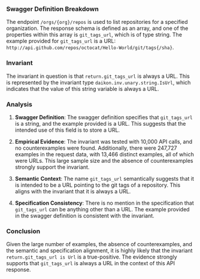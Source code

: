 ### Swagger Definition Breakdown
The endpoint `/orgs/{org}/repos` is used to list repositories for a specified organization. The response schema is defined as an array, and one of the properties within this array is `git_tags_url`, which is of type string. The example provided for `git_tags_url` is a URL: `http://api.github.com/repos/octocat/Hello-World/git/tags{/sha}`.

### Invariant
The invariant in question is that `return.git_tags_url` is always a URL. This is represented by the invariant type `daikon.inv.unary.string.IsUrl`, which indicates that the value of this string variable is always a URL.

### Analysis
1. **Swagger Definition**: The swagger definition specifies that `git_tags_url` is a string, and the example provided is a URL. This suggests that the intended use of this field is to store a URL.

2. **Empirical Evidence**: The invariant was tested with 10,000 API calls, and no counterexamples were found. Additionally, there were 247,727 examples in the request data, with 13,466 distinct examples, all of which were URLs. This large sample size and the absence of counterexamples strongly support the invariant.

3. **Semantic Context**: The name `git_tags_url` semantically suggests that it is intended to be a URL pointing to the git tags of a repository. This aligns with the invariant that it is always a URL.

4. **Specification Consistency**: There is no mention in the specification that `git_tags_url` can be anything other than a URL. The example provided in the swagger definition is consistent with the invariant.

### Conclusion
Given the large number of examples, the absence of counterexamples, and the semantic and specification alignment, it is highly likely that the invariant `return.git_tags_url is Url` is a true-positive. The evidence strongly supports that `git_tags_url` is always a URL in the context of this API response.
